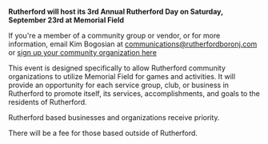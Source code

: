 **Rutherford will host its 3rd Annual Rutherford Day on Saturday, September 23rd at Memorial Field**

If you're a member of a community group or vendor, or for more information, email Kim Bogosian at communications@rutherfordboronj.com or [sign up your community organization here](https://docs.google.com/forms/d/1m9NnHdxKiyOZ-yAZcAFMH0td6Ez9sX6EdjzAOFkN5no/edit)

This event is designed specifically to allow Rutherford community organizations to utilize Memorial Field for games and activities. It will provide an opportunity for each service group, club, or business in Rutherford to promote itself, its services, accomplishments, and goals to the residents of Rutherford.

Rutherford based businesses and organizations receive priority. 

There will be a fee for those based outside of Rutherford.

